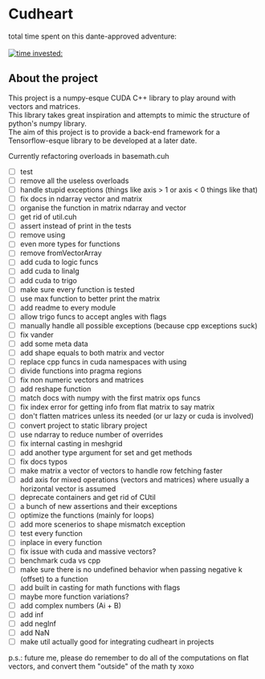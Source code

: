 # Cudheart

total time spent on this dante-approved adventure: <br><br>
[![time invested:](https://wakatime.com/badge/user/8b4f0bdc-5133-4fba-98d4-d75498fa71f2/project/eccaf13a-dd3b-426e-b047-82a0bd7cc1eb.svg)](https://wakatime.com/badge/user/8b4f0bdc-5133-4fba-98d4-d75498fa71f2/project/eccaf13a-dd3b-426e-b047-82a0bd7cc1eb)

## About the project
This project is a numpy-esque CUDA C++ library to play around with vectors and matrices. 
<br>
This library takes great inspiration and attempts to mimic the structure of python's numpy library.
<br>
The aim of this project is to provide a back-end framework for a Tensorflow-esque library to be developed at a later date.


Currently refactoring overloads in basemath.cuh

- [ ] test
- [ ] remove all the useless overloads
- [ ] handle stupid exceptions (things like axis > 1 or axis < 0 things like that)
- [ ] fix docs in ndarray vector and matrix
- [ ] organise the function in matrix ndarray and vector
- [ ] get rid of util.cuh
- [ ] assert instead of print in the tests
- [ ] remove using
- [ ] even more types for functions
- [ ] remove fromVectorArray
- [ ] add cuda to logic funcs
- [ ] add cuda to linalg
- [ ] add cuda to trigo
- [ ] make sure every function is tested
- [ ] use max function to better print the matrix
- [ ] add readme to every module
- [ ] allow trigo funcs to accept angles with flags
- [ ] manually handle all possible exceptions (because cpp exceptions suck)
- [ ] fix vander
- [ ] add some meta data
- [ ] add shape equals to both matrix and vector
- [ ] replace cpp funcs in cuda namespaces with using
- [ ] divide functions into pragma regions
- [ ] fix non numeric vectors and matrices
- [ ] add reshape function
- [ ] match docs with numpy with the first matrix ops funcs
- [ ] fix index error for getting info from flat matrix to say matrix
- [ ] don't flatten matrices unless its needed (or ur lazy or cuda is involved)
- [ ] convert project to static library project
- [ ] use ndarray to reduce number of overrides
- [ ] fix internal casting in meshgrid
- [ ] add another type argument for set and get methods
- [ ] fix docs typos
- [ ] make matrix a vector of vectors to handle row fetching faster
- [ ] add axis for mixed operations (vectors and matrices) where usually a horizontal vector is assumed
- [ ] deprecate containers and get rid of CUtil
- [ ] a bunch of new assertions and their exceptions
- [ ] optimize the functions (mainly for loops)
- [ ] add more scenerios to shape mismatch exception
- [ ] test every function
- [ ] inplace in every function
- [ ] fix issue with cuda and massive vectors?
- [ ] benchmark cuda vs cpp
- [ ] make sure there is no undefined behavior when passing negative k (offset) to a function
- [ ] add built in casting for math functions with flags
- [ ] maybe more function variations?
- [ ] add complex numbers (Ai + B)
- [ ] add inf
- [ ] add negInf
- [ ] add NaN
- [ ] make util actually good for integrating cudheart in projects

p.s.: future me, please do remember to do all of the computations on flat vectors, and convert them "outside" of the math ty xoxo